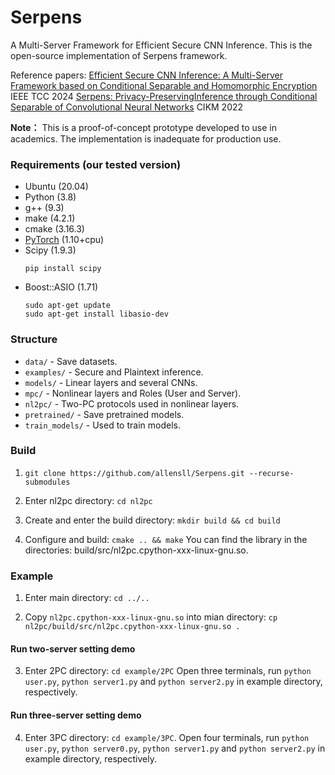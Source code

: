 # Serpens

A Multi-Server Framework for Efficient Secure CNN Inference. This is the open-source implementation of Serpens framework.

Reference papers:
[Efficient Secure CNN Inference: A Multi-Server Framework based on Conditional Separable and Homomorphic Encryption](https://ieeexplore.ieee.org/document/10636333) IEEE TCC 2024
[Serpens: Privacy-PreservingInference through Conditional Separable of Convolutional Neural Networks](https://dl.acm.org/doi/10.1145/3511808.3557450) CIKM 2022


**Note：** This is a proof-of-concept prototype developed to use in academics. The implementation is inadequate for production use. 


### Requirements (our tested version)

* Ubuntu (20.04)
* Python (3.8)
* g++ (9.3)
* make (4.2.1)
* cmake (3.16.3)
* [PyTorch](https://pytorch.org/get-started/locally/) (1.10+cpu)
* Scipy (1.9.3)
    ```
    pip install scipy
    ```
* Boost::ASIO (1.71)
    ```
    sudo apt-get update
    sudo apt-get install libasio-dev
    ```
### Structure

* `data/` - Save datasets.
* `examples/` - Secure and Plaintext inference.
* `models/` - Linear layers and several CNNs.
* `mpc/` - Nonlinear layers and Roles (User and Server).
* `nl2pc/` - Two-PC protocols used in nonlinear layers.
* `pretrained/` - Save pretrained models.
* `train_models/` - Used to train models.

### Build

1. `git clone https://github.com/allensll/Serpens.git --recurse-submodules`

2. Enter nl2pc directory: `cd nl2pc`

3. Create and enter the build directory: `mkdir build && cd build`

4. Configure and build: `cmake .. && make`
   You can find the library in the directories: build/src/nl2pc.cpython-xxx-linux-gnu.so.

### Example

1. Enter main directory: `cd ../..`

2. Copy `nl2pc.cpython-xxx-linux-gnu.so` into mian directory:
    `cp nl2pc/build/src/nl2pc.cpython-xxx-linux-gnu.so .`

#### Run two-server setting demo

3. Enter 2PC directory: `cd example/2PC`
    Open three terminals, run `python user.py`, `python server1.py` and `python server2.py` in example directory, respectively.

#### Run three-server setting demo

4. Enter 3PC directory: `cd example/3PC`.
    Open four terminals, run `python user.py`, `python server0.py`, `python server1.py` and `python server2.py` in example directory, respectively.


